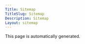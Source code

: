 ```yaml
---
Title: Sitemap
TitleSlug: Sitemap
Description: Sitemap
Layout: sitemap
---
```

This page is automatically generated.